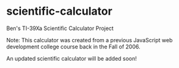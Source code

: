 # scientific-calculator
Ben's TI-39Xa Scientific Calculator Project

Note: This calculator was created from a previous JavaScript web development college course back in the Fall of 2006. 

An updated scientific calculator will be added soon!

